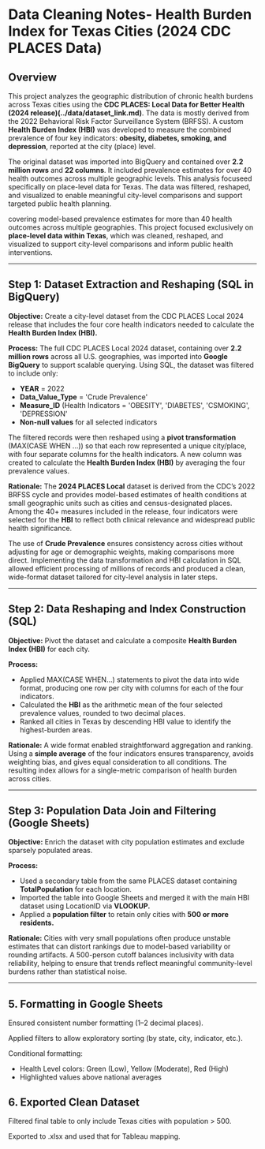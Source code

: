 # Data Cleaning Notes- Health Burden Index for Texas Cities (2024 CDC PLACES Data)
## Overview
This project analyzes the geographic distribution of chronic health burdens across Texas cities using the **CDC PLACES: Local Data for Better Health (2024 release)(../data/dataset_link.md)**. The data is mostly derived from the 2022 Behavioral Risk Factor Surveillance System (BRFSS). A custom **Health Burden Index (HBI)** was developed to measure the combined prevalence of four key indicators: **obesity, diabetes, smoking, and depression**, reported at the city (place) level.

The original dataset was imported into BigQuery and contained over **2.2 million rows** and **22 columns**. It included prevalence estimates for over 40 health outcomes across multiple geographic levels. This analysis focuseed specifically on place-level data for Texas. The data was filtered, reshaped, and visualized to enable meaningful city-level comparisons and support targeted public health planning. 

covering model-based prevalence estimates for more than 40 health outcomes across multiple geographies. This project focused exclusively on **place-level data within Texas**, which was cleaned, reshaped, and visualized to support city-level comparisons and inform public health interventions.

---

## Step 1: Dataset Extraction and Reshaping (SQL in BigQuery)
**Objective:** Create a city-level dataset from the CDC PLACES Local 2024 release that includes the four core health indicators needed to calculate the **Health Burden Index (HBI).**

**Process:** The full CDC PLACES Local 2024 dataset, containing over **2.2 million rows** across all U.S. geographies, was imported into **Google BigQuery** to support scalable querying. Using SQL, the dataset was filtered to include only:
* **YEAR** = 2022
* **Data_Value_Type** = 'Crude Prevalence'
* **Measure_ID** (Health Indicators = 'OBESITY', 'DIABETES', 'CSMOKING', 'DEPRESSION'
* **Non-null values** for all selected indicators

The filtered records were then reshaped using a **pivot transformation** (MAX(CASE WHEN ...)) so that each row represented a unique city/place, with four separate columns for the health indicators. A new column was created to calculate the **Health Burden Index (HBI)** by averaging the four prevalence values.

**Rationale:**
The **2024 PLACES Local** dataset is derived from the CDC’s 2022 BRFSS cycle and provides model-based estimates of health conditions at small geographic units such as cities and census-designated places. Among the 40+ measures included in the release, four indicators were selected for the **HBI** to reflect both clinical relevance and widespread public health significance.

The use of **Crude Prevalence** ensures consistency across cities without adjusting for age or demographic weights, making comparisons more direct. Implementing the data transformation and HBI calculation in SQL allowed efficient processing of millions of records and produced a clean, wide-format dataset tailored for city-level analysis in later steps.

--- 

## Step 2: Data Reshaping and Index Construction (SQL)
**Objective:** Pivot the dataset and calculate a composite **Health Burden Index (HBI)** for each city.

**Process:**
* Applied MAX(CASE WHEN...) statements to pivot the data into wide format, producing one row per city with columns for each of the four indicators.
* Calculated the **HBI** as the arithmetic mean of the four selected prevalence values, rounded to two decimal places.
* Ranked all cities in Texas by descending HBI value to identify the highest-burden areas.

**Rationale:** A wide format enabled straightforward aggregation and ranking. Using a **simple average** of the four indicators ensures transparency, avoids weighting bias, and gives equal consideration to all conditions. The resulting index allows for a single-metric comparison of health burden across cities.

---

## Step 3: Population Data Join and Filtering (Google Sheets)
**Objective:** Enrich the dataset with city population estimates and exclude sparsely populated areas.

**Process:**
* Used a secondary table from the same PLACES dataset containing **TotalPopulation** for each location.
* Imported the table into Google Sheets and merged it with the main HBI dataset using LocationID via **VLOOKUP.**
* Applied a **population filter** to retain only cities with **500 or more residents.**

**Rationale:** Cities with very small populations often produce unstable estimates that can distort rankings due to model-based variability or rounding artifacts. A 500-person cutoff balances inclusivity with data reliability, helping to ensure that trends reflect meaningful community-level burdens rather than statistical noise.

---



## 5. Formatting in Google Sheets
Ensured consistent number formatting (1–2 decimal places).

Applied filters to allow exploratory sorting (by state, city, indicator, etc.).

Conditional formatting:
* Health Level colors: Green (Low), Yellow (Moderate), Red (High)
* Highlighted values above national averages

## 6. Exported Clean Dataset
Filtered final table to only include Texas cities with population > 500.

Exported to .xlsx and used that for Tableau mapping.

